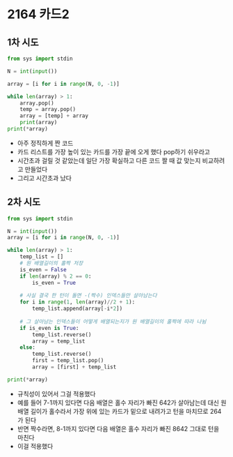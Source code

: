 # 2164 카드2

## 1차 시도

```python
from sys import stdin

N = int(input())

array = [i for i in range(N, 0, -1)]

while len(array) > 1:
    array.pop()
    temp = array.pop()
    array = [temp] + array
    print(array)
print(*array)
```

* 아주 정직하게 짠 코드
* 카드 리스트를 가장 높이 있는 카드를 가장 끝에 오게 했다 pop하기 쉬우라고
* 시간초과 걸릴 것 같았는데 일단 가장 확실하고 다른 코드 짤 때 값 맞는지 비교하려고 만들었다
* 그리고 시간초과 났다



## 2차 시도

```python
from sys import stdin

N = int(input())
array = [i for i in range(N, 0, -1)]

while len(array) > 1:
    temp_list = []
    # 원 배열길이의 홀짝 저장
    is_even = False
    if len(array) % 2 == 0:
        is_even = True
        
    # 사실 결국 한 턴이 돌면 -(짝수) 인덱스들만 살아남는다
    for i in range(1, len(array)//2 + 1):
        temp_list.append(array[-i*2])
        
    # 그 살아남는 인덱스들이 어떻게 배열되는지가 원 배열길이의 홀짝에 따라 나뉨
    if is_even is True:
        temp_list.reverse()
        array = temp_list
    else:
        temp_list.reverse()
        first = temp_list.pop()
        array = [first] + temp_list

print(*array)

```

* 규칙성이 있어서 그걸 적용했다
* 예를 들어 7-1까지 있다면 다음 배열은 홀수 자리가 빠진 642가 살아남는데 대신 원배열 길이가 홀수라서 가장 위에 있는 카드가 밑으로 내려가고 턴을 마치므로 264가 된다
* 반면 짝수라면, 8-1까지 있다면 다음 배열은 홀수 자리가 빠진 8642 그대로 턴을 마친다
* 이걸 적용했다